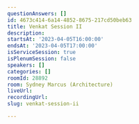 ```yaml
---
questionAnswers: []
id: 4673c414-6a14-4852-8675-217cd50beb63
title: Venkat Session II
description: 
startsAt: '2023-04-05T16:00:00'
endsAt: '2023-04-05T17:00:00'
isServiceSession: true
isPlenumSession: false
speakers: []
categories: []
roomId: 28892
room: Sydney Marcus (Architecture)
liveUrl: 
recordingUrl: 
slug: venkat-session-ii

---
```

